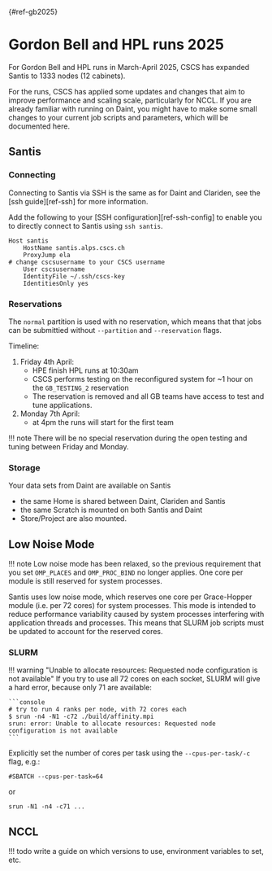 [](){#ref-gb2025}
# Gordon Bell and HPL runs 2025

For Gordon Bell and HPL runs in March-April 2025, CSCS has expanded Santis to 1333 nodes (12 cabinets).

For the runs, CSCS has applied some updates and changes that aim to improve performance and scaling scale, particularly for NCCL.
If you are already familiar with running on Daint, you might have to make some small changes to your current job scripts and parameters, which will be documented here.

## Santis

### Connecting

Connecting to Santis via SSH is the same as for Daint and Clariden, see the [ssh guide][ref-ssh] for more information.

Add the following to your [SSH configuration][ref-ssh-config] to enable you to directly connect to Santis using `ssh santis`.
```
Host santis
    HostName santis.alps.cscs.ch
    ProxyJump ela
# change cscsusername to your CSCS username
    User cscsusername
    IdentityFile ~/.ssh/cscs-key
    IdentitiesOnly yes
```

### Reservations

The `normal` partition is used with no reservation, which means that that jobs can be submittied without `--partition` and `--reservation` flags.

Timeline:

1. Friday 4th April:
    * HPE finish HPL runs at 10:30am
    * CSCS performs testing on the reconfigured system for ~1 hour on the `GB_TESTING_2` reservation
    * The reservation is removed and all GB teams have access to test and tune applications.
2. Monday 7th April:
    * at 4pm the runs will start for the first team

!!! note
    There will be no special reservation during the open testing and tuning between Friday and Monday.

### Storage

Your data sets from Daint are available on Santis

* the same Home is shared between Daint, Clariden and Santis
* the same Scratch is mounted on both Santis and Daint
* Store/Project are also mounted.

## Low Noise Mode

!!! note
    Low noise mode has been relaxed, so the previous requirement that you set `OMP_PLACES` and `OMP_PROC_BIND` no longer applies.
    One core per module is still reserved for system processes.
    
Santis uses low noise mode, which reserves one core per Grace-Hopper module (i.e. per 72 cores) for system processes.
This mode is intended to reduce performance variability caused by system processes interfering with application threads and processes.
This means that SLURM job scripts must be updated to account for the reserved cores.

### SLURM

!!! warning "Unable to allocate resources: Requested node configuration is not available"
    If you try to use all 72 cores on each socket, SLURM will give a hard error, because only 71 are available:

    ```console
    # try to run 4 ranks per node, with 72 cores each
    $ srun -n4 -N1 -c72 ./build/affinity.mpi
    srun: error: Unable to allocate resources: Requested node configuration is not available
    ```

Explicitly set the number of cores per task using the `--cpus-per-task/-c` flag, e.g.:
```
#SBATCH --cpus-per-task=64
```
or
```
srun -N1 -n4 -c71 ...
```

## NCCL

!!! todo
    write a guide on which versions to use, environment variables to set, etc.
